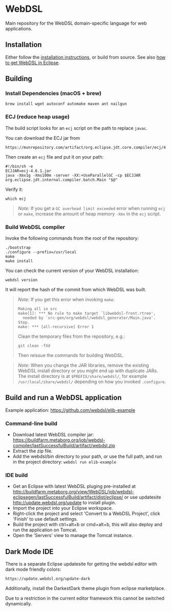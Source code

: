 # WebDSL
Main repository for the WebDSL domain-specific language for web applications.

## Installation
Either follow the [installation instructions][1], or build from source.
See also [how to get WebDSL in Eclipse][2].

## Building

### Install Dependencies (macOS + brew)

`brew install wget autoconf automake maven ant nailgun`


### ECJ (reduce heap usage)

The build script looks for an `ecj` script on the path to replace `javac`.

You can download the ECJ jar from

    https://mvnrepository.com/artifact/org.eclipse.jdt.core.compiler/ecj/4.6.1

Then create an `ecj` file and put it on your path:

    #!/bin/sh -e
    ECJJAR=ecj-4.6.1.jar
    java -Xmx1g -Xms100m -server -XX:+UseParallelGC -cp $ECJJAR org.eclipse.jdt.internal.compiler.batch.Main "$@"

Verify it:

    which ecj

> *Note*: If you get a `GC overhead limit exceeded` error when running `ecj` or `make`,
> increase the amount of heap memory `-Xmx` in the `ecj` script.


### Build WebDSL compiler
Invoke the following commands from the root of the repository:

    ./bootstrap
    ./configure --prefix=/usr/local
    make
    make install

You can check the current version of your WebDSL installation:

    webdsl version

It will report the hash of the commit from which WebDSL was built.

> *Note*: If you get this error when invoking `make`:
>
>     Making all in src
>     make[1]: *** No rule to make target `libwebdsl-front.rtree',
>       needed by `src-gen/org/webdsl/webdsl_generator/Main.java'.  Stop.
>     make: *** [all-recursive] Error 1
>
> Clean the temporary files from the repository, e.g.:
>
>     git clean -fXd
>
> Then reissue the commands for building WebDSL.

> *Note*: When you change the JAR libraries, remove the existing WebDSL install
> directory or you might end up with duplicate JARs. The install directory is
> at `$PREFIX/share/webdsl/`, for example `/usr/local/share/webdsl/` depending
> on how you invoked `.configure`.


## Build and run a WebDSL application

Example application: https://github.com/webdsl/elib-example

### Command-line build

- Download latest WebDSL compiler jar: https://buildfarm.metaborg.org/job/webdsl-compiler/lastSuccessfulBuild/artifact/webdsl.zip
- Extract the zip file.
- Add the webdsl/bin directory to your path, or use the full path, and run in the project directory:
`webdsl run elib-example`

### IDE build

- Get an Eclipse with latest WebDSL pluging pre-installed at
http://buildfarm.metaborg.org/view/WebDSL/job/webdsl-eclipsegen/lastSuccessfulBuild/artifact/dist/eclipse/ or use updatesite http://update.webdsl.org/update to install plugin.
- Import the project into your Eclipse workspace.
- Right-click the project and select 'Convert to a WebDSL Project', click 'Finish' to use default settings.
- Build the project with ctrl+alt+b or cmd+alt+b, this will also deploy and run the application on Tomcat.
- Open the 'Servers' view to manage the Tomcat instance.

## Dark Mode IDE

There is a separate Eclipse updatesite for getting the webdsl editor with dark mode friendly colors:

    https://update.webdsl.org/update-dark

Additionally, install the DarkestDark theme plugin from eclipse marketplace.

Due to a restriction in the current editor framework this cannot be switched dynamically.


[1]: https://webdsl.org/howtos/install/#command-line-interface
[2]: https://webdsl.org/howtos/install/#webdsl-editor
